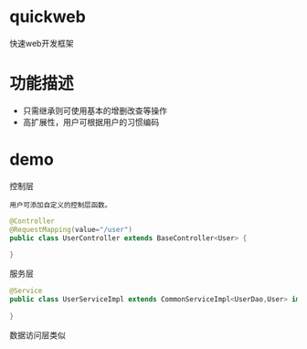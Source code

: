 # quickweb
快速web开发框架

# 功能描述

* 只需继承则可使用基本的增删改查等操作
* 高扩展性，用户可根据用户的习惯编码

# demo

控制层

`用户可添加自定义的控制层函数。`

```java
@Controller
@RequestMapping(value="/user")
public class UserController extends BaseController<User> {
	
}
```

服务层

```java
@Service
public class UserServiceImpl extends CommonServiceImpl<UserDao,User> implements UserService {
	
}
```

数据访问层类似

